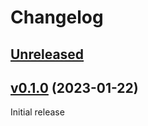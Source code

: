 Changelog
=========

[Unreleased]
------------

[v0.1.0] (2023-01-22)
---------------------

Initial release

[Unreleased]: https://github.com/marytts/serbski-institut-dsb-data
[v0.1.0]: https://github.com/marytts/serbski-institut-dsb-data/releases/tag/v0.1.0
